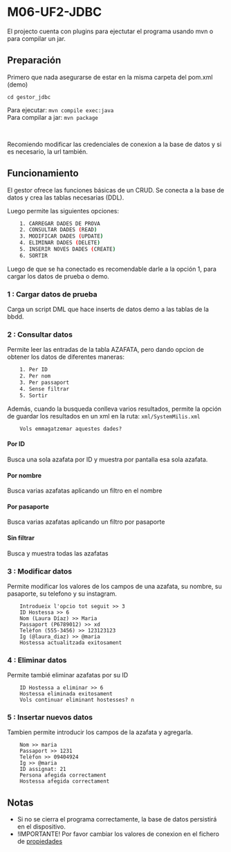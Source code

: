 # M06-UF2-JDBC

El projecto cuenta con plugins para ejectutar el programa usando mvn o para compilar un jar.

## Preparación

Primero que nada asegurarse de estar en la misma carpeta del pom.xml (demo)

`cd gestor_jdbc` <br>

Para ejecutar: `mvn compile exec:java`<br>
Para compilar a jar: `mvn package`<br>

<br>

Recomiendo modificar las credenciales de conexion a la base de datos y si es necesario, la url también.


## Funcionamiento

El gestor ofrece las funciones básicas de un CRUD. Se conecta a la base de datos y crea las tablas necesarias (DDL).

Luego permite las siguientes opciones:

```bash
    1. CARREGAR DADES DE PROVA
    2. CONSULTAR DADES (READ)
    3. MODIFICAR DADES (UPDATE)
    4. ELIMINAR DADES (DELETE)
    5. INSERIR NOVES DADES (CREATE)
    6. SORTIR
```

Luego de que se ha conectado es recomendable darle a la opción 1, para cargar los datos de prueba o demo. <br>

### 1 : Cargar datos de prueba

Carga un script DML que hace inserts de datos demo a las tablas de la bbdd.

### 2 : Consultar datos

Permite leer las entradas de la tabla AZAFATA, pero dando opcion de obtener los datos de diferentes maneras:

```bash
    1. Per ID
    2. Per nom
    3. Per passaport
    4. Sense filtrar
    5. Sortir
```

Además, cuando la busqueda conlleva varios resultados, permite la opción de guardar los resultados en un xml en la ruta:
`xml/SystemMilis.xml`

```
    Vols emmagatzemar aquestes dades? 
```

#### Por ID

Busca una sola azafata por ID y muestra por pantalla esa sola azafata.

#### Por nombre

Busca varias azafatas aplicando un filtro en el nombre

#### Por pasaporte

Busca varias azafatas aplicando un filtro por pasaporte

#### Sin filtrar

Busca y muestra todas las azafatas


### 3 : Modificar datos

Permite modificar los valores de los campos de una azafata, su nombre, su pasaporte, su telefono y su instagram.

```
    Introdueix l'opcio tot seguit >> 3
    ID Hostessa >> 6
    Nom (Laura Díaz) >> Maria
    Passaport (P6789012) >> xd
    Telèfon (555-3456) >> 123123123
    Ig (@laura_diaz) >> @maria
    Hostessa actualitzada exitosament

```

### 4 : Eliminar datos

Permite tambié eliminar azafatas por su ID

```
    ID Hostessa a eliminar >> 6
    Hostessa eliminada exitosament
    Vols continuar eliminant hostesses? n
```

### 5 : Insertar nuevos datos

Tambien permite introducir los campos de la azafata y agregarla.

```
    Nom >> maria
    Passaport >> 1231
    Telèfon >> 09404924
    Ig >> @maria
    ID assignat: 21
    Persona afegida correctament
    Hostessa afegida correctament
```



## Notas

- Si no se cierra el programa correctamente, la base de datos persistirá en el dispositivo.
- !IMPORTANTE! Por favor cambiar los valores de conexion en el fichero de [propiedades](./demo/src/main/resources/config.properties)
